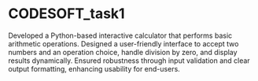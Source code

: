 # CODESOFT_task1
Developed a Python-based interactive calculator that performs basic arithmetic operations. Designed a user-friendly interface to accept two numbers and an operation choice, handle division by zero, and display results dynamically. Ensured robustness through input validation and clear output formatting, enhancing usability for end-users.
